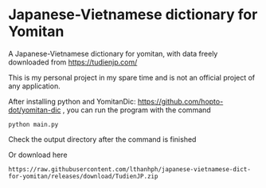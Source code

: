 # Japanese-Vietnamese dictionary for Yomitan

A Japanese-Vietnamese dictionary for yomitan, with data freely downloaded from https://tudienjp.com/

This is my personal project in my spare time and is not an official project of any application.

After installing python and YomitanDic: https://github.com/hopto-dot/yomitan-dic , you can run the program with the command
```
python main.py
```
Check the output directory after the command is finished

Or download here

```
https://raw.githubusercontent.com/lthanhph/japanese-vietnamese-dict-for-yomitan/releases/download/TudienJP.zip
```